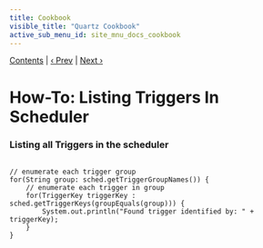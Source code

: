 ```yaml
---
title: Cookbook
visible_title: "Quartz Cookbook"
active_sub_menu_id: site_mnu_docs_cookbook
---
```

<div class="secNavPanel"><a href=".">Contents</a> | <a href="ListJobs.md">&lsaquo;&nbsp;Prev</a> | <a href="JobTriggers.md">Next&nbsp;&rsaquo;</a></div>





# How-To: Listing Triggers In Scheduler

### Listing all Triggers in the scheduler

<pre class="prettyprint highlight"><code class="language-java" data-lang="java">
// enumerate each trigger group
for(String group: sched.getTriggerGroupNames()) {
    // enumerate each trigger in group
    for(TriggerKey triggerKey : sched.getTriggerKeys(groupEquals(group))) {
        System.out.println("Found trigger identified by: " + triggerKey);
    }
}
</code></pre>
